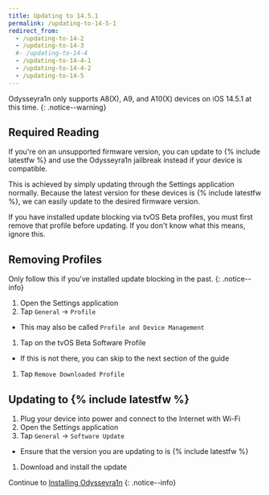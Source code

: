 ```yaml
---
title: Updating to 14.5.1
permalink: /updating-to-14-5-1
redirect_from:
  - /updating-to-14-2
  - /updating-to-14-3
  #- /updating-to-14-4
  - /updating-to-14-4-1
  - /updating-to-14-4-2
  - /updating-to-14-5
---
```


Odysseyra1n only supports A8(X), A9, and A10(X) devices on iOS 14.5.1 at this time.
{: .notice--warning}

## Required Reading

If you're on an unsupported firmware version, you can update to {% include latestfw %} and use the Odysseyra1n jailbreak instead if your device is compatible.

This is achieved by simply updating through the Settings application normally. Because the latest version for these devices is {% include latestfw %}, we can easily update to the desired firmware version.

If you have installed update blocking via tvOS Beta profiles, you must first remove that profile before updating. If you don't know what this means, ignore this.

## Removing Profiles

Only follow this if you've installed update blocking in the past.
{: .notice--info}

1. Open the Settings application
1. Tap `General` -> `Profile`
  - This may also be called `Profile and Device Management`
1. Tap on the tvOS Beta Software Profile
  - If this is not there, you can skip to the next section of the guide
1. Tap `Remove Downloaded Profile`

## Updating to {% include latestfw %}

1. Plug your device into power and connect to the Internet with Wi-Fi
1. Open the Settings application
1. Tap `General` -> `Software Update`
  - Ensure that the version you are updating to is {% include latestfw %}
1. Download and install the update

Continue to [Installing Odysseyra1n](installing-odysseyra1n)
{: .notice--info}